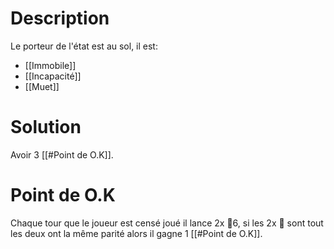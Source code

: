 # Description
Le porteur de l'état est au sol, il est:
- [[Immobile]]
- [[Incapacité]]
- [[Muet]]
# Solution
Avoir 3 [[#Point de O.K]].
# Point de O.K
Chaque tour que le joueur est censé joué il lance 2x 🎲6, si les 2x 🎲 sont tout les deux ont la même parité alors il gagne 1 [[#Point de O.K]].
